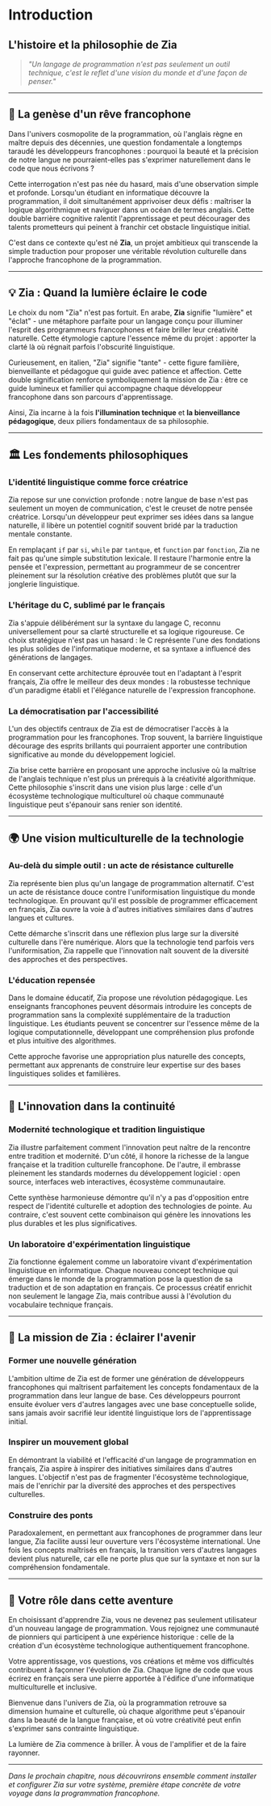 # Introduction
## L'histoire et la philosophie de Zia

> *"Un langage de programmation n'est pas seulement un outil technique, c'est le reflet d'une vision du monde et d'une façon de penser."*

---

## 🌟 La genèse d'un rêve francophone

Dans l'univers cosmopolite de la programmation, où l'anglais règne en maître depuis des décennies, une question fondamentale a longtemps taraudé les développeurs francophones : pourquoi la beauté et la précision de notre langue ne pourraient-elles pas s'exprimer naturellement dans le code que nous écrivons ?

Cette interrogation n'est pas née du hasard, mais d'une observation simple et profonde. Lorsqu'un étudiant en informatique découvre la programmation, il doit simultanément apprivoiser deux défis : maîtriser la logique algorithmique et naviguer dans un océan de termes anglais. Cette double barrière cognitive ralentit l'apprentissage et peut décourager des talents prometteurs qui peinent à franchir cet obstacle linguistique initial.

C'est dans ce contexte qu'est né **Zia**, un projet ambitieux qui transcende la simple traduction pour proposer une véritable révolution culturelle dans l'approche francophone de la programmation.

---

## 💡 Zia : Quand la lumière éclaire le code

Le choix du nom "Zia" n'est pas fortuit. En arabe, **Zia** signifie "lumière" et "éclat" - une métaphore parfaite pour un langage conçu pour illuminer l'esprit des programmeurs francophones et faire briller leur créativité naturelle. Cette étymologie capture l'essence même du projet : apporter la clarté là où régnait parfois l'obscurité linguistique.

Curieusement, en italien, "Zia" signifie "tante" - cette figure familière, bienveillante et pédagogue qui guide avec patience et affection. Cette double signification renforce symboliquement la mission de Zia : être ce guide lumineux et familier qui accompagne chaque développeur francophone dans son parcours d'apprentissage.

Ainsi, Zia incarne à la fois **l'illumination technique** et **la bienveillance pédagogique**, deux piliers fondamentaux de sa philosophie.

---

## 🏛️ Les fondements philosophiques

### **L'identité linguistique comme force créatrice**

Zia repose sur une conviction profonde : notre langue de base n'est pas seulement un moyen de communication, c'est le creuset de notre pensée créatrice. Lorsqu'un développeur peut exprimer ses idées dans sa langue naturelle, il libère un potentiel cognitif souvent bridé par la traduction mentale constante.

En remplaçant `if` par `si`, `while` par `tantque`, et `function` par `fonction`, Zia ne fait pas qu'une simple substitution lexicale. Il restaure l'harmonie entre la pensée et l'expression, permettant au programmeur de se concentrer pleinement sur la résolution créative des problèmes plutôt que sur la jonglerie linguistique.

### **L'héritage du C, sublimé par le français**

Zia s'appuie délibérément sur la syntaxe du langage C, reconnu universellement pour sa clarté structurelle et sa logique rigoureuse. Ce choix stratégique n'est pas un hasard : le C représente l'une des fondations les plus solides de l'informatique moderne, et sa syntaxe a influencé des générations de langages.

En conservant cette architecture éprouvée tout en l'adaptant à l'esprit français, Zia offre le meilleur des deux mondes : la robustesse technique d'un paradigme établi et l'élégance naturelle de l'expression francophone.

### **La démocratisation par l'accessibilité**

L'un des objectifs centraux de Zia est de démocratiser l'accès à la programmation pour les francophones. Trop souvent, la barrière linguistique décourage des esprits brillants qui pourraient apporter une contribution significative au monde du développement logiciel.

Zia brise cette barrière en proposant une approche inclusive où la maîtrise de l'anglais technique n'est plus un prérequis à la créativité algorithmique. Cette philosophie s'inscrit dans une vision plus large : celle d'un écosystème technologique multiculturel où chaque communauté linguistique peut s'épanouir sans renier son identité.

---

## 🌍 Une vision multiculturelle de la technologie

### **Au-delà du simple outil : un acte de résistance culturelle**

Zia représente bien plus qu'un langage de programmation alternatif. C'est un acte de résistance douce contre l'uniformisation linguistique du monde technologique. En prouvant qu'il est possible de programmer efficacement en français, Zia ouvre la voie à d'autres initiatives similaires dans d'autres langues et cultures.

Cette démarche s'inscrit dans une réflexion plus large sur la diversité culturelle dans l'ère numérique. Alors que la technologie tend parfois vers l'uniformisation, Zia rappelle que l'innovation naît souvent de la diversité des approches et des perspectives.

### **L'éducation repensée**

Dans le domaine éducatif, Zia propose une révolution pédagogique. Les enseignants francophones peuvent désormais introduire les concepts de programmation sans la complexité supplémentaire de la traduction linguistique. Les étudiants peuvent se concentrer sur l'essence même de la logique computationnelle, développant une compréhension plus profonde et plus intuitive des algorithmes.

Cette approche favorise une appropriation plus naturelle des concepts, permettant aux apprenants de construire leur expertise sur des bases linguistiques solides et familières.

---

## 🚀 L'innovation dans la continuité

### **Modernité technologique et tradition linguistique**

Zia illustre parfaitement comment l'innovation peut naître de la rencontre entre tradition et modernité. D'un côté, il honore la richesse de la langue française et la tradition culturelle francophone. De l'autre, il embrasse pleinement les standards modernes du développement logiciel : open source, interfaces web interactives, écosystème communautaire.

Cette synthèse harmonieuse démontre qu'il n'y a pas d'opposition entre respect de l'identité culturelle et adoption des technologies de pointe. Au contraire, c'est souvent cette combinaison qui génère les innovations les plus durables et les plus significatives.

### **Un laboratoire d'expérimentation linguistique**

Zia fonctionne également comme un laboratoire vivant d'expérimentation linguistique en informatique. Chaque nouveau concept technique qui émerge dans le monde de la programmation pose la question de sa traduction et de son adaptation en français. Ce processus créatif enrichit non seulement le langage Zia, mais contribue aussi à l'évolution du vocabulaire technique français.

---

## 🎯 La mission de Zia : éclairer l'avenir

### **Former une nouvelle génération**

L'ambition ultime de Zia est de former une génération de développeurs francophones qui maîtrisent parfaitement les concepts fondamentaux de la programmation dans leur langue de base. Ces développeurs pourront ensuite évoluer vers d'autres langages avec une base conceptuelle solide, sans jamais avoir sacrifié leur identité linguistique lors de l'apprentissage initial.

### **Inspirer un mouvement global**

En démontrant la viabilité et l'efficacité d'un langage de programmation en français, Zia aspire à inspirer des initiatives similaires dans d'autres langues. L'objectif n'est pas de fragmenter l'écosystème technologique, mais de l'enrichir par la diversité des approches et des perspectives culturelles.

### **Construire des ponts**

Paradoxalement, en permettant aux francophones de programmer dans leur langue, Zia facilite aussi leur ouverture vers l'écosystème international. Une fois les concepts maîtrisés en français, la transition vers d'autres langages devient plus naturelle, car elle ne porte plus que sur la syntaxe et non sur la compréhension fondamentale.

---

## 🌟 Votre rôle dans cette aventure

En choisissant d'apprendre Zia, vous ne devenez pas seulement utilisateur d'un nouveau langage de programmation. Vous rejoignez une communauté de pionniers qui participent à une expérience historique : celle de la création d'un écosystème technologique authentiquement francophone.

Votre apprentissage, vos questions, vos créations et même vos difficultés contribuent à façonner l'évolution de Zia. Chaque ligne de code que vous écrirez en français sera une pierre apportée à l'édifice d'une informatique multiculturelle et inclusive.

Bienvenue dans l'univers de Zia, où la programmation retrouve sa dimension humaine et culturelle, où chaque algorithme peut s'épanouir dans la beauté de la langue française, et où votre créativité peut enfin s'exprimer sans contrainte linguistique.

La lumière de Zia commence à briller. À vous de l'amplifier et de la faire rayonner.

---

*Dans le prochain chapitre, nous découvrirons ensemble comment installer et configurer Zia sur votre système, première étape concrète de votre voyage dans la programmation francophone.*